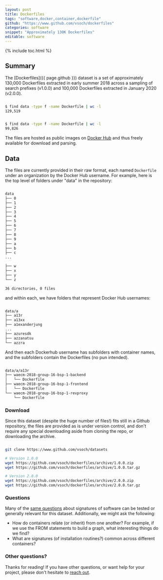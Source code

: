 ```yaml
---
layout: post
title: Dockerfiles
tags: "software,docker,container,dockerfile"
github: "https://www.github.com/vsoch/dockerfiles"
categories: software
snippet: "Approximately 130K Dockerfiles"
editable: software
---
```


{% include toc.html %}

## Summary

The [Dockerfiles]({{ page.github }}) dataset is a set of approximately 130,000 Dockerfiles
extracted in early summer 2018 across a sampling of search prefixes (v1.0.0) and 100,000 Dockerfiles
extracted in January 2020 (v2.0.0).

```bash

$ find data -type f -name Dockerfile | wc -l
129,519


$ find data -type f -name Dockerfile | wc -l
99,826

```

The files are hosted as public images on <a href="https://hub.docker.com" target="_blank">Docker Hub</a> 
and thus freely available for download and parsing. 

## Data

The files are currently provided in their raw format,
each named `Dockerfile` under an organization by the Docker Hub username. For example, here is the top level of folders under "data" in the repository:


```bash

data
├── 0
├── 1
├── 2
├── 3
├── 4
├── 5
├── 6
├── 7
├── 8
├── 9
├── a
├── b
├── c
...

├── w
├── x
├── y
└── z

36 directories, 0 files

```

and within each, we have folders that represent Docker Hub usernames:

```bash

data/a
├── a13r
├── a13xx
├── a1exanderjung
...
├── azuresdk
├── azzanatsu
└── azzra

```

And then each Dockerhub username has subfolders with container names, and the subfolders
contain the Dockerfiles (no pun intended).

```bash

data/a/a13r
├── waecm-2018-group-16-bsp-1-backend
│   └── Dockerfile
├── waecm-2018-group-16-bsp-1-frontend
│   └── Dockerfile
└── waecm-2018-group-16-bsp-1-revproxy
    └── Dockerfile

```

### Download

Since this dataset (despite the huge number of files!) fits still in a Github repository, the
files are provided as is under version control, and don't require any special downloading aside
from cloning the repo, or downloading the archive.

```bash

git clone https://www.github.com/vsoch/datasets

# Version 1.0.0
wget https://github.com/vsoch/dockerfiles/archive/1.0.0.zip
wget https://github.com/vsoch/dockerfiles/archive/1.0.0.tar.gz

# Version 2.0.0
wget https://github.com/vsoch/dockerfiles/archive/2.0.0.zip
wget https://github.com/vsoch/dockerfiles/archive/2.0.0.tar.gz
```

### Questions
Many of the <a href="https://vsoch.github.io/datasets/2018/zenodo/" target="_blank">same questions</a> about signatures of software can be tested or generally relevant for this dataset. Additionally, we might
ask the following:

 - How do containers relate (or inherit) from one another? For example, if we use the FROM statements to build a graph, what interesting things do we find?
 - What are signatures (of installation routines?) common across different containers?


### Other questions?

Thanks for reading! If you have other questions, or want help for your project, please don't hesitate to <a href="{{ post.github }}">reach out</a>.
